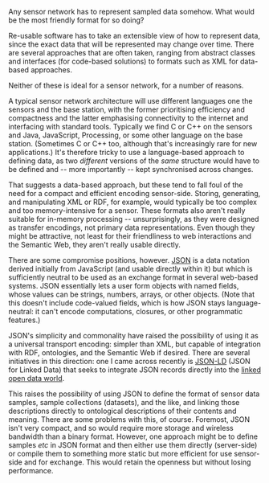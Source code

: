 <html><body><p>Any sensor network has to represent sampled data somehow. What would be the most friendly format for so doing?

<!--more-->

Re-usable software has to take an extensible view of how to represent data, since the exact data that will be represented may change over time. There are several approaches that are often taken, ranging from abstract classes and interfaces (for code-based solutions) to formats such as XML for data-based approaches.

Neither of these is ideal for a sensor network, for a number of reasons.

A typical sensor network architecture will use different languages one the sensors and the base station, with the former prioritising efficiency and compactness and the latter emphasising connectivity to the internet and interfacing with standard tools. Typically we find C or C++ on the sensors and Java, JavaScript, Processing, or some other language on the base station. (Sometimes C or C++ too, although that's increasingly rare for new applications.) It's therefore tricky to use a language-based approach to defining data, as two <em>different</em> versions of the <em>same</em> structure would have to be defined and -- more importantly -- kept synchronised across changes.

That suggests a data-based approach, but these tend to fall foul of the need for a compact and efficient encoding sensor-side. Storing, generating, and manipulating XML or RDF, for example, would typically be too complex and too memory-intensive for a sensor. These formats also aren't really suitable for in-memory processing -- unsurprisingly, as they were designed as transfer encodings, not primary data representations. Even though they might be attractive, not least for their friendliness to web interactions and the Semantic Web, they aren't really usable directly.

There are some compromise positions, however. <a href="http://www.json.org" target="_blank">JSON</a> is a data notation derived initially from JavaScript (and usable directly within it) but which is sufficiently neutral to be used as an exchange format in several web-based systems. JSON essentially lets a user form objects with named fields, whose values can be strings, numbers, arrays, or other objects. (Note that this doesn't include code-valued fields, which is how JSON stays language-neutral: it can't encode computations, closures, or other programmatic features.)

JSON's simplicity and commonality have raised the possibility of using it as a universal transport encoding: simpler than XML, but capable of integration with RDF, ontologies, and the Semantic Web if desired. There are several initiatives in this direction: one I came across recently is <a href="http://json-ld.org/" target="_blank">JSON-LD</a> (JSON for Linked Data) that seeks to integrate JSON records directly into the <a href="http://linkeddata.org/" target="_blank">linked open data world</a>.

This raises the possibility of using JSON to define the format of sensor data samples, sample collections (datasets), and the like, and linking those descriptions directly to ontological descriptions of their contents and meaning. There are some problems with this, of course. Foremost, JSON isn't very compact, and so would require more storage and wireless bandwidth than a binary format. However, one approach might be to define samples <em>etc</em> in JSON format and then either use them directly (server-side) or compile them to something more static but more efficient for use sensor-side and for exchange. This would retain the openness but without losing performance.</p></body></html>